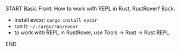 START
Basic
Front: How to work with REPL in Rust, RustRover?
Back: 
- install evcxr: `cargo install evcxr`
- run it: `~/.cargo/run/evcxr`
- to work with REPL in RustRover, use Tools -> Rust -> Rust REPL
<!--ID: 1736844576705-->
END
